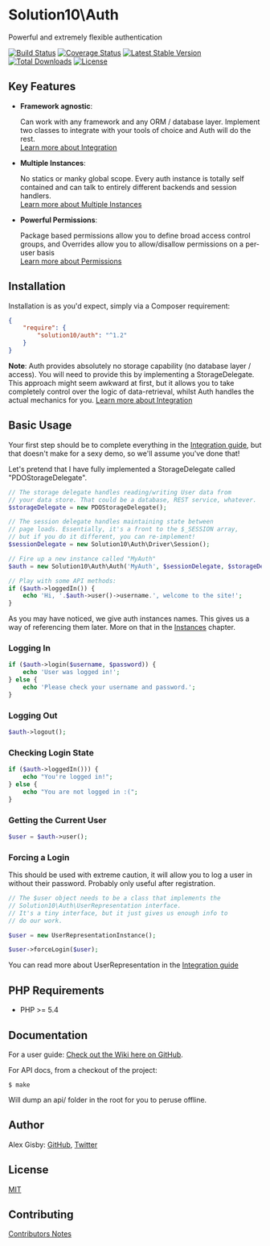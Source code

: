 # Solution10\Auth

Powerful and extremely flexible authentication

[![Build Status](https://travis-ci.org/Solution10/auth.svg?branch=master)](https://travis-ci.org/Solution10/auth)
[![Coverage Status](https://coveralls.io/repos/Solution10/auth/badge.png)](https://coveralls.io/r/Solution10/auth)
[![Latest Stable Version](https://poser.pugx.org/Solution10/auth/v/stable.svg)](https://packagist.org/packages/Solution10/auth)
[![Total Downloads](https://poser.pugx.org/Solution10/auth/downloads.svg)](https://packagist.org/packages/Solution10/auth)
[![License](https://poser.pugx.org/Solution10/auth/license.svg)](https://packagist.org/packages/Solution10/auth)

## Key Features

- **Framework agnostic**: <p>Can work with any framework and any ORM / database layer. Implement two classes to integrate with your tools of choice and Auth will do the rest.<br>[Learn more about Integration](http://github.com/solution10/auth/wiki/Integrating)</p>
- **Multiple Instances**: <p>No statics or manky global scope. Every auth instance is totally self contained and can talk to entirely different backends and session handlers.<br>[Learn more about Multiple Instances](http://github.com/solution10/auth/wiki/Instances)</p>
- **Powerful Permissions**: <p>Package based permissions allow you to define broad access control groups, and Overrides allow you to allow/disallow permissions on a per-user basis<br>[Learn more about Permissions](http://github.com/solution10/auth/wiki/Permissions)</p>

## Installation

Installation is as you'd expect, simply via a Composer requirement:

```json
{
    "require": {
        "solution10/auth": "^1.2"
    }
}
```

**Note**: Auth provides absolutely no storage capability (no database layer / access). You will need to provide this by implementing a
StorageDelegate. This approach might seem awkward at first, but it allows you to take completely control over the logic of data-retrieval,
whilst Auth handles the actual mechanics for you. [Learn more about Integration](http://github.com/solution10/auth/wiki/Integrating)

## Basic Usage

Your first step should be to complete everything in the [Integration guide](http://github.com/solution10/auth/wiki/Integrating), but that doesn't make for
a sexy demo, so we'll assume you've done that!

Let's pretend that I have fully implemented a StorageDelegate called "PDOStorageDelegate".

```php
// The storage delegate handles reading/writing User data from
// your data store. That could be a database, REST service, whatever.
$storageDelegate = new PDOStorageDelegate();

// The session delegate handles maintaining state between
// page loads. Essentially, it's a front to the $_SESSION array,
// but if you do it different, you can re-implement!
$sessionDelegate = new Solution10\Auth\Driver\Session();

// Fire up a new instance called "MyAuth"
$auth = new Solution10\Auth\Auth('MyAuth', $sessionDelegate, $storageDelegate);

// Play with some API methods:
if ($auth->loggedIn()) {
    echo 'Hi, '.$auth->user()->username.', welcome to the site!';
}
```

As you may have noticed, we give auth instances names. This gives us a way of referencing them later. More on
that in the [Instances](http://github.com/solution10/auth/wiki/Instances) chapter.

### Logging In

```php
if ($auth->login($username, $password)) {
    echo 'User was logged in!';
} else {
    echo 'Please check your username and password.';
}
```

### Logging Out

```php
$auth->logout();
```

### Checking Login State

```php
if ($auth->loggedIn())) {
    echo "You're logged in!";
} else {
    echo "You are not logged in :(";
}
```

### Getting the Current User

```php
$user = $auth->user();
```

### Forcing a Login

This should be used with extreme caution, it will allow you to log a user in without their password. Probably only useful after registration.

```php
// The $user object needs to be a class that implements the
// Solution10\Auth\UserRepresentation interface.
// It's a tiny interface, but it just gives us enough info to
// do our work.

$user = new UserRepresentationInstance();

$user->forceLogin($user);
```

You can read more about UserRepresentation in the [Integration guide](http://github.com/solution10/auth/wiki/Integrating)

## PHP Requirements

- PHP >= 5.4

## Documentation

For a user guide: [Check out the Wiki here on GitHub](http://github.com/solution10/auth/wiki).

For API docs, from a checkout of the project:

    $ make

Will dump an api/ folder in the root for you to peruse offline.

## Author

Alex Gisby: [GitHub](http://github.com/alexgisby), [Twitter](http://twitter.com/alexgisby)

## License

[MIT](http://github.com/solution10/auth/tree/master/LICENSE.md)

## Contributing

[Contributors Notes](http://github.com/solution10/auth/tree/master/CONTRIBUTING.md)

